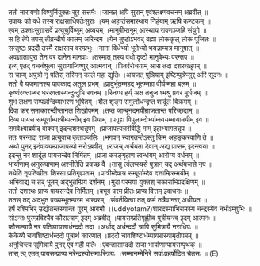 

  
ततो नारायणो विष्णुर्नियुक्तः सुर सत्तमैः ।जानन्न् अपि सुरान् एवंश्लक्ष्णंवचनम् अब्रवीत्  ॥   
उपायः को वधे तस्य राक्षसाधिपतेःसुराः ।यम् अहन्तंसमास्थाय निहंयाम् ऋषि कण्टकम्  ॥   
एवम् उक्ताःसुराःसर्वे प्रत्यूचुर्विष्णुम् अव्ययम् ।मानुषीम्तनुम् आस्थाय रावणञ्जहि संयुगे  ॥   
स हि तेपे तपस् तीव्रन्दीर्घ कालम् अरिन्दम ।येन तुष्टोऽभवद् ब्रह्मा लोककृल् लोक पूजितः  ॥   
सन्तुष्टः प्रददौ तस्मै राक्षसाय वरम्प्रभुः ।नाना विधेभ्यो भूतेभ्यो भयन्नाम्यत्र मानुषात्  ॥   
अवज्ञाताःपुरा तेन वर दानेन मानवाः ।तस्मात् तस्य वधो दृष्टो मानुषेभ्यः परन्तप  ॥   
इत्य् एतद् वचनंश्रुत्वा सुराणाम्विष्णुर् आत्मवान् ।पितरंरोचयाम् आस तदा दशरथन्नृपम्  ॥   
स चाप्य् अपुत्रो नृ पतिस् तस्मिन् काले महा द्युतिः ।अयजत् पुत्रियाम् इष्टिम्पुत्रेप्सुर् अरि सूदनः  ॥   
ततो वै यजमानस्य पावकाद् अतुल प्रभम् ।प्रादुर्भूतम्महद् भूतम्महा वीर्यम्महा बलम्  ॥   
कृष्णंरक्ताम्बर धरंरक्तास्यन्दुन्दुभि स्वनम् ।स्निग्ध हर्य् अक्ष तनुज श्मश्रु प्रवर मूर्धजम्  ॥   
शुभ लक्षण सम्पन्नन्दिव्याभरण भूषितम् ।शैल शृङ्ग समुत्सेधन्दृप्त शार्दूल विक्रमम्  ॥   
दिवा कर समाकारन्दीप्तानल शिखोपमम् ।तप्त जाम्बूनदमयीम्राजतान्त परिच्छदाम्  ॥   
दिव्य पायस सम्पूर्णाम्पात्रीम्पत्नीम् इव प्रियाम् ।प्रगृह्य विपुलाम्दोर्भ्याम्स्वयम्मायामयीम् इव  ॥   
समवेक्ष्याब्रवीद् वाक्यम् इदन्दशरथन्नृपम् ।प्राजापत्यन्नरंविद्धि माम् इहाभ्यागतन्नृप  ॥   
ततः परन्तदा राजा प्रत्युवाच कृताञ्जलिः ।भगवन् स्वागतन्तेऽस्तु किम् अहङ्करवाणि ते  ॥   
अथो पुनर् इदंवाक्यम्प्राजापत्यो नरोऽब्रवीत् ।राजन्न् अर्चयता देवान् अद्य प्राप्तम् इदन्त्वया  ॥   
इदन्तु नर शार्दूल पायसन्देव निर्मितम् ।प्रजा करङ्गृहाण त्वन्धंयम् आरोग्य वर्धनम्  ॥   
भार्याणाम् अनुरूपाणाम् अश्नीतेति प्रयच्छ वै ।तासु त्वंलप्स्यसे पुत्रान् यद् अर्थंयजसे नृप  ॥   
तथेति नृपतिष्प्रीतः शिरसा प्रतिगृह्यताम् ।पात्रीम्देवान्न सम्पूर्णाम्देव दत्ताम्हिरम्मयीम्  ॥   
अभिवाद्य च तद् भूतम् अद्भुतम्प्रिय दर्शनम् ।मुदा परमया युक्तश् चकाराभिप्रदक्षिणम्  ॥   
ततो दशरथः प्राप्य पायसन्देव निर्मितम् ।बभूव परम प्रीतः प्राप्य वित्तम् इवाधनः  ॥   
ततस् तद् अद्भुत प्रख्यम्भूतम्परम भास्वरम् ।संवर्तयित्वा तत् कर्म तत्रैवान्तर् अधीयत  ॥   
हर्ष रश्मिभिर् उद्योतन्तस्यान्तः पुरम् आबभौ ।(uddyotam?)शारदस्याभिरामस्य चन्द्रस्येव नभोऽम्शुभिः  ॥   
सोऽन्तः पुरम्प्रविश्यैव कौसल्याम् इदम् अब्रवीत् ।पायसम्प्रतिगृह्णीष्व पुत्रीयन्त्व् इदम् आत्मनः  ॥   
कौसल्यायै नर पतिष्पायसार्धन्ददौ तदा ।अर्धाद् अर्धन्ददौ चापि सुमित्रायै नराधिपः  ॥   
कैकेय्यै चावशिष्टार्धन्ददौ पुत्रार्थ कारणात् ।प्रददौ चावशिष्टार्धम्पायसस्यामृतोपमम्  ॥   
अनुचिन्त्य सुमित्रायै पुनर् एव मही पतिः ।एवन्तासाम्ददौ राजा भार्याणाम्पायसम्पृथक्  ॥   
तास् त्व् एतत् पायसम्प्राप्य नरेन्द्रस्योत्तमाःस्त्रियः ।सम्मानम्मेनिरे सर्वाःप्रहर्षोदित चेतसः  ॥ (E)  
